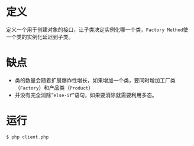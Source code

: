 # 定义
定义一个用于创建对象的接口，让子类决定实例化哪一个类，`Factory Method`使一个类的实例化延迟到子类。
# 缺点
- 类的数量会随着扩展爆炸性增长，如果增加一个类，要同时增加工厂类（`Factory`）和产品类（`Product`）
- 并没有完全消除“`else-if`”语句，如果要消除就需要利用多态。
# 运行
```php
$ php client.php
```